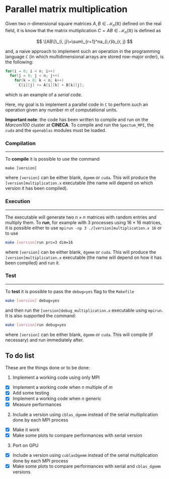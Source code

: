 # Parallel matrix multiplication

Given two $n$-dimensional square matrices $A, B \in\mathcal{M}_{n}(\mathbb{R})$ defined on the real field, it is know that the matrix multiplication $C=AB\in\mathcal{M}_n(\mathbb{R})$ is defined as

$$
\[AB\]\_{i, j}\=\sum\_{r=1}^na_{i,r}b_{r, j}
$$

and, a naive approach to implement such an operation in the programming language `C` (in which multidimensional arrays are stored row-major order), is the following:

```C
for(i = 0; i < n; i++)
  for(j = 0; j < n; j++)
    for(k = 0; k < n; k++)
      C[i][j] += A[i][k] + B[k][j];
 ```
 
which is an example of a *serial* code.
 
Here, my goal is to implement a parallel code in `C` to perform such an operation given any number $m$ of computational units. 

**Important note**: the code has been written to compile and run on the *Marconi100* cluster at **CINECA**. To compile and run the `Spectum_MPI`, the `cuda` and the `openablas` modules must be loaded. 

### Compilation
---
To **compile** it is possible to use the command 

```
make [version]
``` 

where `[version]` can be either blank, `dgemm` or `cuda`. This will produce the `[version]multiplication.x` executable (the name will depend on which version it has been compiled). 

### Execution
---
The executable will generate two $n\times n$ matrices with random entries and multiply them. To **run**, for example with 3 processes using $16\times 16$ matrices, it is possible either to use `mpirun -np 3 ./[version]multiplication.x 16` or to use

```bash
make [version]run prc=3 dim=16
```

where `[version]` can be either blank, `dgemm` or `cuda`. This will produce the `[version]multiplication.x` executable (the name will depend on how it has been compiled) and run it. 

### Test
---
To **test** it is possible to pass the `debug=yes` flag to the `Makefile`

```bash
make [version] debug=yes
```

and then run the `[version]debug_multiplication.x` executable using `mpirun`. It is also supported the command:

```bash
make [version]run debug=yes
```

where `[version]` can be either blank, `dgemm` or `cuda`. This will compile (if necessary) and run immediately after.


## To do list
These are the things done or to be done:
1. Implement a working code using only MPI
- [x] Implement a working code when $n$ multiple of $m$
- [x] Add some testing
- [x] Implement a working code when $n$ generic 
- [x] Measure performances
2. Include a version using `cblas_dgemm` instead of the serial multiplication done by each MPI process
- [x] Make it work
- [x] Make some plots to compare performances with serial version
3. Port on GPU 
- [x] Include a version using `cublasDgemm` instead of the serial multiplication done by each MPI process
- [x] Make some plots to compare performances with serial and `cblas_dgemm` versions
